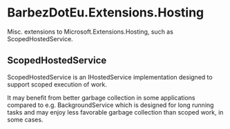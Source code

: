 # BarbezDotEu.Extensions.Hosting
Misc. extensions to Microsoft.Extensions.Hosting, such as ScopedHostedService.

## ScopedHostedService
ScopedHostedService is an IHostedService implementation designed to support scoped execution of work.

It may benefit from better garbage collection in some applications compared to e.g. BackgroundService which is designed for long running tasks and may enjoy less favorable garbage collection than scoped work, in some cases.
		